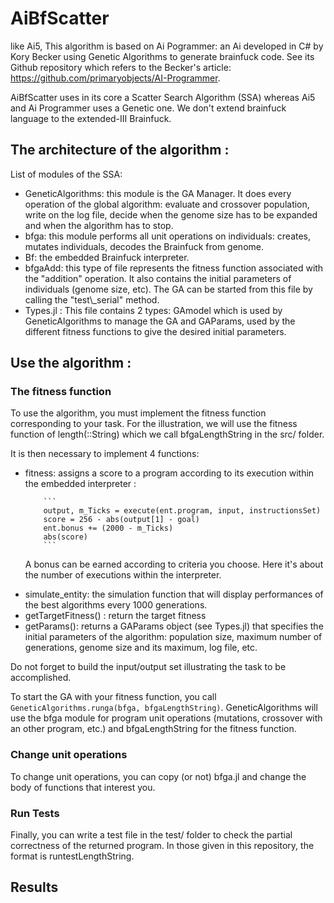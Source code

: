 # AiBfScatter

like Ai5, This algorithm is based on Ai Pogrammer: an Ai developed in C# by Kory Becker using Genetic Algorithms to generate brainfuck code.
See its Github repository which refers to the Becker's article: https://github.com/primaryobjects/AI-Programmer.

AiBfScatter uses in its core a Scatter Search Algorithm (SSA) whereas Ai5 and Ai Programmer uses a Genetic one. We don't extend brainfuck language to the extended-III Brainfuck.

## The architecture of the algorithm : 

 List of modules of the SSA:
 <ul>
<li>GeneticAlgorithms: this module is the GA Manager. It does every operation of the global algorithm: evaluate and crossover population, write on the log file, decide when the genome size has to be expanded and when the algorithm has to stop.</li>
<li>bfga: this module performs all unit operations on individuals: creates, mutates individuals, decodes the Brainfuck from genome.</li>
<li>Bf: the embedded Brainfuck interpreter. </li>
<li>bfgaAdd: this type of file represents the fitness function associated with the "addition" operation. It also contains the initial parameters of individuals (genome size, etc). The GA can be started from this file by calling the "test\_serial" method.</li>
<li>Types.jl : This file contains 2 types: GAmodel which is used by GeneticAlgorithms to manage the GA and GAParams, used by the different fitness functions to give the desired initial parameters.</li>
</ul>

## Use the algorithm : 

### The fitness function
To use the algorithm, you must implement the fitness function corresponding to your task. For the illustration, we will use the fitness function of length(::String) which we call bfgaLengthString in the src/ folder.

It is then necessary to implement 4 functions:
<ul>
<li>fitness: assigns a score to a program according to its execution within the embedded interpreter :
	
		```
		output, m_Ticks = execute(ent.program, input, instructionsSet)
		score = 256 - abs(output[1] - goal) 
		ent.bonus += (2000 - m_Ticks)
		abs(score)
		```
		
A bonus can be earned according to criteria you choose. Here it's about the number of executions within the interpreter.</li>
<li>simulate_entity: the simulation function that will display performances of the best algorithms every 1000 generations.</li>
<li>getTargetFitness() : return the target fitness</li>
<li>getParams(): returns a GAParams object (see Types.jl) that specifies the initial parameters of the algorithm: population size, maximum number of generations, genome size and its maximum, log file, etc.</li>
</ul>

Do not forget to build the input/output set illustrating the task to be accomplished.

To start the GA with your fitness function, you call ```GeneticAlgorithms.runga(bfga, bfgaLengthString)```. GeneticAlgorithms will use the bfga module for program unit operations (mutations, crossover with an other program, etc.) and bfgaLengthString for the fitness function.

### Change unit operations
To change unit operations, you can copy (or not) bfga.jl and change the body of functions that interest you.

### Run Tests
Finally, you can write a test file in the test/ folder to check the partial correctness of the returned program. In those given in this repository, the format is runtestLengthString.

## Results


